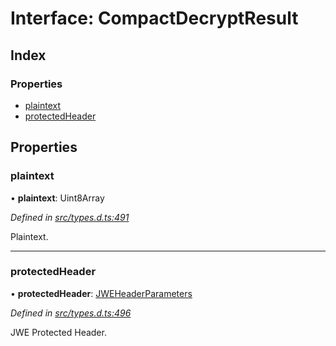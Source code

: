 # Interface: CompactDecryptResult

## Index

### Properties

* [plaintext](_types_d_.compactdecryptresult.md#plaintext)
* [protectedHeader](_types_d_.compactdecryptresult.md#protectedheader)

## Properties

### plaintext

•  **plaintext**: Uint8Array

*Defined in [src/types.d.ts:491](https://github.com/panva/jose/blob/v3.0.1/src/types.d.ts#L491)*

Plaintext.

___

### protectedHeader

•  **protectedHeader**: [JWEHeaderParameters](_types_d_.jweheaderparameters.md)

*Defined in [src/types.d.ts:496](https://github.com/panva/jose/blob/v3.0.1/src/types.d.ts#L496)*

JWE Protected Header.
